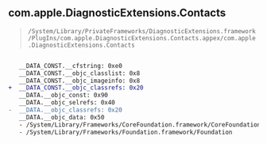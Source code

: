 ## com.apple.DiagnosticExtensions.Contacts

> `/System/Library/PrivateFrameworks/DiagnosticExtensions.framework/PlugIns/com.apple.DiagnosticExtensions.Contacts.appex/com.apple.DiagnosticExtensions.Contacts`

```diff

   __DATA_CONST.__cfstring: 0xe0
   __DATA_CONST.__objc_classlist: 0x8
   __DATA_CONST.__objc_imageinfo: 0x8
+  __DATA_CONST.__objc_classrefs: 0x20
   __DATA.__objc_const: 0x90
   __DATA.__objc_selrefs: 0x40
-  __DATA.__objc_classrefs: 0x20
   __DATA.__objc_data: 0x50
   - /System/Library/Frameworks/CoreFoundation.framework/CoreFoundation
   - /System/Library/Frameworks/Foundation.framework/Foundation

```
